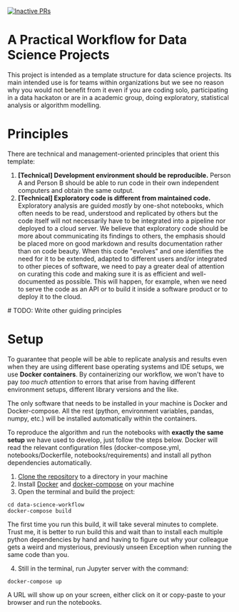 [![Inactive PRs](https://github.com/jonjoncardoso/data-science-workflow/actions/workflows/stale.yml/badge.svg?event=workflow_run)](https://github.com/jonjoncardoso/data-science-workflow/actions/workflows/stale.yml)

# A Practical Workflow for Data Science Projects

This project is intended as a template structure for data science projects. Its main intended use is for teams within organizations but we see no reason why you would not benefit from it even if you are coding solo, participating in a data hackaton or are in a academic group, doing exploratory, statistical analysis or algorithm modelling.

# Principles

There are technical and management-oriented principles that orient this template:

1. **[Technical] Development environment should be reproducible.** Person A and Person B should be able to run code in their own independent computers and obtain the same output.
2. **[Technical] Exploratory code is different from maintained code.** Exploratory analysis are guided _mostly_ by one-shot notebooks, which often needs to be read, understood and replicated by others but the code itself will not necessarily have to be integrated into a pipeline nor deployed to a cloud server. We believe that exploratory code should be more about communicating its findings to others, the emphasis should be placed more on good markdown and results documentation rather than on code beauty. When this code "evolves" and one identifies the need for it to be extended, adapted to different users and/or integrated to other pieces of software, we need to pay a greater deal of attention on curating this code and making sure it is as efficient and well-documented as possible. This will happen, for example, when we need to serve the code as an API or to build it inside a software product or to deploy it to the cloud.

\# TODO: Write other guiding principles

# Setup

To guarantee that people will be able to replicate analysis and results even when they are using different base operating systems and IDE setups, we use **Docker containers**.
By containerizing our workflow, we won't have to pay _too much attention_ to errors that arise from having different environment setups, different library versions and the like.

The only software that needs to be installed in your machine is Docker and Docker-compose. All the rest (python, environment variables, pandas, numpy, etc.) will be installed automatically within the containers.

To reproduce the algorithm and run the notebooks with **exactly the same setup** we have used to develop, just follow the steps below. Docker will read the relevant configuration files (docker-compose.yml, notebooks/Dockerfile, notebooks/requirements) and install all python dependencies automatically.

1. [Clone the repository](https://docs.github.com/en/github/creating-cloning-and-archiving-repositories/cloning-a-repository-from-github/cloning-a-repository) to a directory in your machine
2. Install [Docker](https://docs.docker.com/get-docker/) and [docker-compose](https://docs.docker.com/compose/install/) on your machine
3. Open the terminal and build the project:
```{console}
cd data-science-workflow
docker-compose build
```
The first time you run this build, it will take several minutes to complete. Trust me, it is better to run build this and wait than to install each multiple python dependencies by hand and having to figure out why your colleague gets a weird and mysterious, previously unseen Exception when running the same code than you.

4. Still in the terminal, run Jupyter server with the command:
```{console}
docker-compose up
```
A URL will show up on your screen, either click on it or copy-paste to your browser and run the notebooks.
